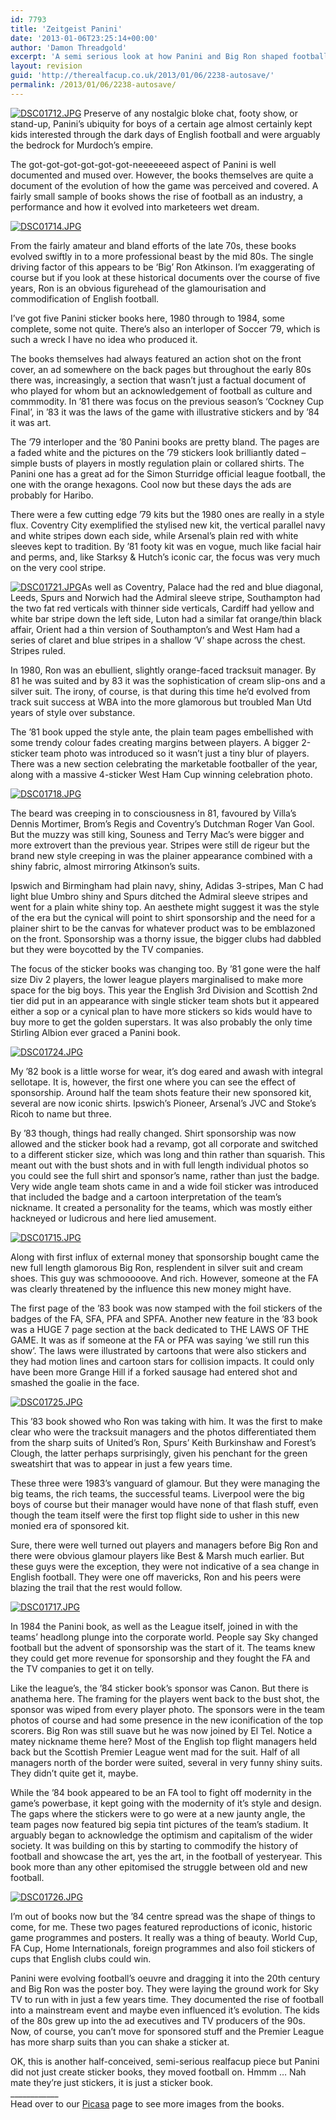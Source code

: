 ```yaml
---
id: 7793
title: 'Zeitgeist Panini'
date: '2013-01-06T23:25:14+00:00'
author: 'Damon Threadgold'
excerpt: 'A semi serious look at how Panini and Big Ron shaped football or, less seriously, how kit fashion evolved in the 80s ... the books themselves are documents of the commodification of football from 79-84.'
layout: revision
guid: 'http://therealfacup.co.uk/2013/01/06/2238-autosave/'
permalink: /2013/01/06/2238-autosave/
---
```


[![DSC01712.JPG](http://lh4.ggpht.com/_3L4_Y2OBz2M/S-1noFyS3HI/AAAAAAAACGI/QVDehGFFlVQ/DSC01712.JPG?imgmax=200)](http://lh4.ggpht.com/_3L4_Y2OBz2M/S-1noFyS3HI/AAAAAAAACGI/QVDehGFFlVQ/DSC01712.JPG?imgmax=640) Preserve of any nostalgic bloke chat, footy show, or stand-up, Panini’s ubiquity for boys of a certain age almost certainly kept kids interested through the dark days of English football and were arguably the bedrock for Murdoch’s empire.

The got-got-got-got-got-got-neeeeeeed aspect of Panini is well documented and mused over. However, the books themselves are quite a document of the evolution of how the game was perceived and covered. A fairly small sample of books shows the rise of football as an industry, a performance and how it evolved into marketeers wet dream.

[![DSC01714.JPG](http://lh5.ggpht.com/_3L4_Y2OBz2M/S-1noRNinNI/AAAAAAAACE8/aUEkJbCoazk/DSC01714.JPG?imgmax=200)](http://lh5.ggpht.com/_3L4_Y2OBz2M/S-1noRNinNI/AAAAAAAACE8/aUEkJbCoazk/DSC01714.JPG?imgmax=640)

From the fairly amateur and bland efforts of the late 70s, these books evolved swiftly in to a more professional beast by the mid 80s. The single driving factor of this appears to be ‘Big’ Ron Atkinson. I’m exaggerating of course but if you look at these historical documents over the course of five years, Ron is an obvious figurehead of the glamourisation and commodification of English football.

I’ve got five Panini sticker books here, 1980 through to 1984, some complete, some not quite. There’s also an interloper of Soccer ’79, which is such a wreck I have no idea who produced it.

The books themselves had always featured an action shot on the front cover, an ad somewhere on the back pages but throughout the early 80s there was, increasingly, a section that wasn’t just a factual document of who played for whom but an acknowledgement of football as culture and commmodity. In ’81 there was focus on the previous season’s ‘Cockney Cup Final’, in ’83 it was the laws of the game with illustrative stickers and by ’84 it was art.

The ’79 interloper and the ’80 Panini books are pretty bland. The pages are a faded white and the pictures on the ’79 stickers look brilliantly dated – simple busts of players in mostly regulation plain or collared shirts. The Panini one has a great ad for the Simon Sturridge official league football, the one with the orange hexagons. Cool now but these days the ads are probably for Haribo.

There were a few cutting edge ’79 kits but the 1980 ones are really in a style flux. Coventry City exemplified the stylised new kit, the vertical parallel navy and white stripes down each side, while Arsenal’s plain red with white sleeves kept to tradition. By ’81 footy kit was en vogue, much like facial hair and perms, and, like Starksy &amp; Hutch’s iconic car, the focus was very much on the very cool stripe.

[![DSC01721.JPG](http://lh4.ggpht.com/_3L4_Y2OBz2M/S-1qtJpmiwI/AAAAAAAACG8/Euj7bey8ZfQ/DSC01721.JPG?imgmax=200)](http://lh4.ggpht.com/_3L4_Y2OBz2M/S-1qtJpmiwI/AAAAAAAACG8/Euj7bey8ZfQ/DSC01721.JPG?imgmax=640)As well as Coventry, Palace had the red and blue diagonal, Leeds, Spurs and Norwich had the Admiral sleeve stripe, Southampton had the two fat red verticals with thinner side verticals, Cardiff had yellow and white bar stripe down the left side, Luton had a similar fat orange/thin black affair, Orient had a thin version of Southampton’s and West Ham had a series of claret and blue stripes in a shallow ‘V’ shape across the chest. Stripes ruled.

In 1980, Ron was an ebullient, slightly orange-faced tracksuit manager. By 81 he was suited and by 83 it was the sophistication of cream slip-ons and a silver suit. The irony, of course, is that during this time he’d evolved from track suit success at WBA into the more glamorous but troubled Man Utd years of style over substance.

The ’81 book upped the style ante, the plain team pages embellished with some trendy colour fades creating margins between players. A bigger 2-sticker team photo was introduced so it wasn’t just a tiny blur of players. There was a new section celebrating the marketable footballer of the year, along with a massive 4-sticker West Ham Cup winning celebration photo.

[![DSC01718.JPG](http://lh3.ggpht.com/_3L4_Y2OBz2M/S-1qrs6vO3I/AAAAAAAACFU/k5iPQgUM-6M/DSC01718.JPG?imgmax=200)](http://lh3.ggpht.com/_3L4_Y2OBz2M/S-1qrs6vO3I/AAAAAAAACFU/k5iPQgUM-6M/DSC01718.JPG?imgmax=640)

The beard was creeping in to consciousness in 81, favoured by Villa’s Dennis Mortimer, Brom’s Regis and Coventry’s Dutchman Roger Van Gool. But the muzzy was still king, Souness and Terry Mac’s were bigger and more extrovert than the previous year. Stripes were still de rigeur but the brand new style creeping in was the plainer appearance combined with a shiny fabric, almost mirroring Atkinson’s suits.

Ipswich and Birmingham had plain navy, shiny, Adidas 3-stripes, Man C had light blue Umbro shiny and Spurs ditched the Admiral sleeve stripes and went for a plain white shiny top. An aesthete might suggest it was the style of the era but the cynical will point to shirt sponsorship and the need for a plainer shirt to be the canvas for whatever product was to be emblazoned on the front. Sponsorship was a thorny issue, the bigger clubs had dabbled but they were boycotted by the TV companies.

The focus of the sticker books was changing too. By ’81 gone were the half size Div 2 players, the lower league players marginalised to make more space for the big boys. This year the English 3rd Division and Scottish 2nd tier did put in an appearance with single sticker team shots but it appeared either a sop or a cynical plan to have more stickers so kids would have to buy more to get the golden superstars. It was also probably the only time Stirling Albion ever graced a Panini book.

[![DSC01724.JPG](http://lh6.ggpht.com/_3L4_Y2OBz2M/S-1rdiIOjcI/AAAAAAAACHc/BnM00b_j96s/DSC01724.JPG?imgmax=200)](http://lh6.ggpht.com/_3L4_Y2OBz2M/S-1rdiIOjcI/AAAAAAAACHc/BnM00b_j96s/DSC01724.JPG?imgmax=640)

My ’82 book is a little worse for wear, it’s dog eared and awash with integral sellotape. It is, however, the first one where you can see the effect of sponsorship. Around half the team shots feature their new sponsored kit, several are now iconic shirts. Ipswich’s Pioneer, Arsenal’s JVC and Stoke’s Ricoh to name but three.

By ’83 though, things had really changed. Shirt sponsorship was now allowed and the sticker book had a revamp, got all corporate and switched to a different sticker size, which was long and thin rather than squarish. This meant out with the bust shots and in with full length individual photos so you could see the full shirt and sponsor’s name, rather than just the badge. Very wide angle team shots came in and a wide foil sticker was introduced that included the badge and a cartoon interpretation of the team’s nickname. It created a personality for the teams, which was mostly either hackneyed or ludicrous and here lied amusement.

[![DSC01715.JPG](http://lh5.ggpht.com/_3L4_Y2OBz2M/S-1no0R0TyI/AAAAAAAACGU/mWPfJ8SYb-A/DSC01715.JPG?imgmax=200)](http://lh5.ggpht.com/_3L4_Y2OBz2M/S-1no0R0TyI/AAAAAAAACGU/mWPfJ8SYb-A/DSC01715.JPG?imgmax=640)

Along with first influx of external money that sponsorship bought came the new full length glamorous Big Ron, resplendent in silver suit and cream shoes. This guy was schmooooove. And rich. However, someone at the FA was clearly threatened by the influence this new money might have.

The first page of the ’83 book was now stamped with the foil stickers of the badges of the FA, SFA, PFA and SPFA. Another new feature in the ’83 book was a HUGE 7 page section at the back dedicated to THE LAWS OF THE GAME. It was as if someone at the FA or PFA was saying ‘we still run this show’. The laws were illustrated by cartoons that were also stickers and they had motion lines and cartoon stars for collision impacts. It could only have been more Grange Hill if a forked sausage had entered shot and smashed the goalie in the face.

[![DSC01725.JPG](http://lh4.ggpht.com/_3L4_Y2OBz2M/S-1reO0qcJI/AAAAAAAACHg/29r2A5ZS_ZQ/DSC01725.JPG?imgmax=200)](http://lh4.ggpht.com/_3L4_Y2OBz2M/S-1reO0qcJI/AAAAAAAACHg/29r2A5ZS_ZQ/DSC01725.JPG?imgmax=640)

This ’83 book showed who Ron was taking with him. It was the first to make clear who were the tracksuit managers and the photos differentiated them from the sharp suits of United’s Ron, Spurs’ Keith Burkinshaw and Forest’s Clough, the latter perhaps surprisingly, given his penchant for the green sweatshirt that was to appear in just a few years time.

These three were 1983’s vanguard of glamour. But they were managing the big teams, the rich teams, the successful teams. Liverpool were the big boys of course but their manager would have none of that flash stuff, even though the team itself were the first top flight side to usher in this new monied era of sponsored kit.

Sure, there were well turned out players and managers before Big Ron and there were obvious glamour players like Best &amp; Marsh much earlier. But these guys were the exception, they were not indicative of a sea change in English football. They were one off mavericks, Ron and his peers were blazing the trail that the rest would follow.

[![DSC01717.JPG](http://lh4.ggpht.com/_3L4_Y2OBz2M/S-1npztnxHI/AAAAAAAACGs/1kEXCIggpuw/DSC01717.JPG?imgmax=200)](http://lh4.ggpht.com/_3L4_Y2OBz2M/S-1npztnxHI/AAAAAAAACGs/1kEXCIggpuw/DSC01717.JPG?imgmax=640)

In 1984 the Panini book, as well as the League itself, joined in with the teams’ headlong plunge into the corporate world. People say Sky changed football but the advent of sponsorship was the start of it. The teams knew they could get more revenue for sponsorship and they fought the FA and the TV companies to get it on telly.

Like the league’s, the ’84 sticker book’s sponsor was Canon. But there is anathema here. The framing for the players went back to the bust shot, the sponsor was wiped from every player photo. The sponsors were in the team photos of course and had some presence in the new iconification of the top scorers. Big Ron was still suave but he was now joined by El Tel. Notice a matey nickname theme here? Most of the English top flight managers held back but the Scottish Premier League went mad for the suit. Half of all managers north of the border were suited, several in very funny shiny suits. They didn’t quite get it, maybe.

While the ’84 book appeared to be an FA tool to fight off modernity in the game’s powerbase, it kept going with the modernity of it’s style and design. The gaps where the stickers were to go were at a new jaunty angle, the team pages now featured big sepia tint pictures of the team’s stadium. It arguably began to acknowledge the optimism and capitalism of the wider society. It was building on this by starting to commodify the history of football and showcase the art, yes the art, in the football of yesteryear. This book more than any other epitomised the struggle between old and new football.

[![DSC01726.JPG](http://lh6.ggpht.com/_3L4_Y2OBz2M/S-1renkiGaI/AAAAAAAACF4/7HEPwBpkcw4/DSC01726.JPG?imgmax=200)](http://lh6.ggpht.com/_3L4_Y2OBz2M/S-1renkiGaI/AAAAAAAACF4/7HEPwBpkcw4/DSC01726.JPG?imgmax=640)

I’m out of books now but the ’84 centre spread was the shape of things to come, for me. These two pages featured reproductions of iconic, historic game programmes and posters. It really was a thing of beauty. World Cup, FA Cup, Home Internationals, foreign programmes and also foil stickers of cups that English clubs could win.

Panini were evolving football’s oeuvre and dragging it into the 20th century and Big Ron was the poster boy. They were laying the ground work for Sky TV to run with in just a few years time. They documented the rise of football into a mainstream event and maybe even influenced it’s evolution. The kids of the 80s grew up into the ad executives and TV producers of the 90s. Now, of course, you can’t move for sponsored stuff and the Premier League has more sharp suits than you can shake a sticker at.

OK, this is another half-conceived, semi-serious realfacup piece but Panini did not just create sticker books, they moved football on. Hmmm … Nah mate they’re just stickers, it is just a sticker book.  
\_\_\_\_\_\_\_\_\_\_\_\_  
Head over to our [Picasa](http://picasaweb.google.com/realfacup/Panini#) page to see more images from the books.
